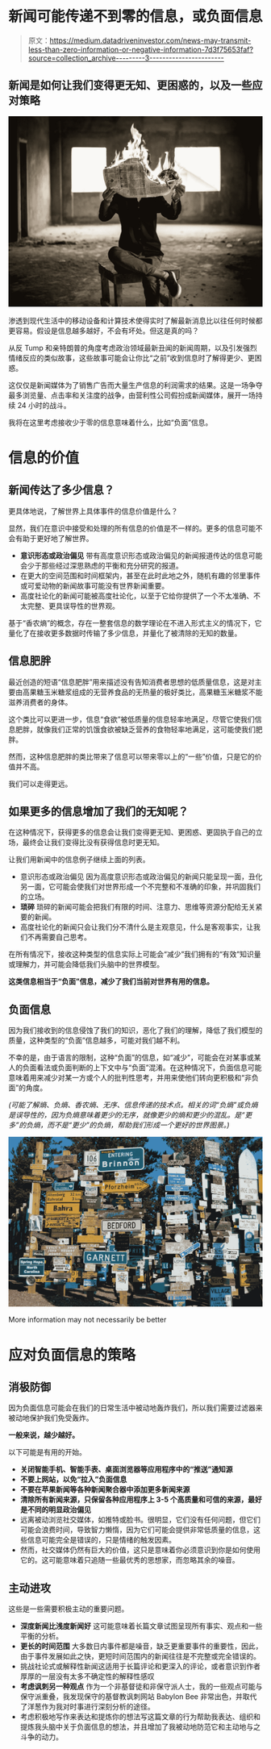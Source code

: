 # 新闻可能传递不到零的信息，或负面信息

> 原文：<https://medium.datadriveninvestor.com/news-may-transmit-less-than-zero-information-or-negative-information-7d3f75653faf?source=collection_archive---------3----------------------->

## 新闻是如何让我们变得更无知、更困惑的，以及一些应对策略

![](img/d5385bd9baa5ee030a54311069e146f3.png)

渗透到现代生活中的移动设备和计算技术使得实时了解最新消息比以往任何时候都更容易。假设是信息越多越好，不会有坏处。但这是真的吗？

从反 Tump 和亲特朗普的角度考虑政治领域最新丑闻的新闻周期，以及引发强烈情绪反应的类似故事，这些故事可能会让你比“之前”收到信息时了解得更少、更困惑。

这仅仅是新闻媒体为了销售广告而大量生产信息的利润需求的结果。这是一场争夺最多浏览量、点击率和关注度的战争，由营利性公司假扮成新闻媒体，展开一场持续 24 小时的战斗。

我将在这里考虑接收少于零的信息意味着什么，比如“负面”信息。

# 信息的价值

## 新闻传达了多少信息？

更具体地说，了解世界上具体事件的信息价值是什么？

显然，我们在意识中接受和处理的所有信息的价值是不一样的。更多的信息可能不会有助于更好地了解世界。

*   **意识形态或政治偏见**
    带有高度意识形态或政治偏见的新闻报道传达的信息可能会少于那些经过深思熟虑的平衡和充分研究的报道。
*   在更大的空间范围和时间框架内，甚至在此时此地之外，随机有趣的邻里事件或可爱动物的新闻故事可能没有世界新闻重要。
*   高度社论化的新闻可能被高度社论化，以至于它给你提供了一个不太准确、不太完整、更具误导性的世界观。

基于“香农熵”的概念，存在一整套信息的数学理论在不进入形式主义的情况下，它量化了在接收更多数据时传输了多少信息，并量化了被清除的无知的数量。

## 信息肥胖

最近创造的短语“信息肥胖”用来描述没有告知消费者思想的低质量信息，这是对主要由高果糖玉米糖浆组成的无营养食品的无热量的极好类比，高果糖玉米糖浆不能滋养消费者的身体。

这个类比可以更进一步，信息“食欲”被低质量的信息轻率地满足，尽管它使我们信息肥胖，就像我们正常的饥饿食欲被缺乏营养的食物轻率地满足，这可能使我们肥胖。

然而，这种信息肥胖的类比带来了信息可以带来零以上的“一些”价值，只是它的价值并不高。

我们可以走得更远。

## 如果更多的信息增加了我们的无知呢？

在这种情况下，获得更多的信息会让我们变得更无知、更困惑、更固执于自己的立场，最终会让我们变得比没有获得信息时更无知。

让我们用新闻中的信息例子继续上面的列表。

*   意识形态或政治偏见
    因为高度意识形态或政治偏见的新闻只能呈现一面，丑化另一面，它可能会使我们对世界形成一个不完整和不准确的印象，并巩固我们的立场。
*   **琐碎**
    琐碎的新闻可能会把我们有限的时间、注意力、思维等资源分配给无关紧要的新闻。
*   高度社论化的新闻只会让我们分不清什么是主观意见，什么是客观事实，让我们不再需要自己思考。

在所有情况下，接收这种类型的信息实际上可能会“减少”我们拥有的“有效”知识量或理解力，并可能会降低我们头脑中的世界模型。

**这类信息相当于“负面”信息，减少了我们当前对世界有用的信息。**

## 负面信息

因为我们接收到的信息侵蚀了我们的知识，恶化了我们的理解，降低了我们模型的质量，这种类型的“负面”信息越多，可能对我们越不利。

不幸的是，由于语言的限制，这种“负面”的信息，如“减少”，可能会在对某事或某人的负面看法或负面判断的上下文中与“负面”混淆。在这种情况下，负面信息可能意味着用来减少对某一方或个人的批判性思考，并用来使他们转向更积极和“非负面”的角度。

*(可能了解熵、负熵、香农熵、无序、信息传递的技术点。相关的词“负熵”或负熵是误导性的，因为负熵意味着更少的无序，就像更少的熵和更少的混乱。是“更多”的负熵，而不是“更少”的负熵，帮助我们形成一个更好的世界图景。)*

![](img/4ea11dbbaa9c6b972061a79d1bb3fb48.png)

More information may not necessarily be better

# 应对负面信息的策略

## 消极防御

因为负面信息可能会在我们的日常生活中被动地轰炸我们，所以我们需要过滤器来被动地保护我们免受轰炸。

**一般来说，越少越好。**

以下可能是有用的开始。

*   **关闭智能手机、智能手表、桌面浏览器等应用程序中的“推送”通知源**
*   **不要上网站，以免“拉入”负面信息**
*   **不要在苹果新闻等各种新闻聚合器中添加更多新闻来源**
*   **清除所有新闻来源，只保留各种应用程序上 3-5 个高质量和可信的来源，最好是不同的明显政治偏见**
*   远离被动浏览社交媒体，如推特或脸书。很明显，它们没有任何问题，但它们可能会浪费时间，导致智力懒惰，因为它们可能会提供非常低质量的信息，这些信息可能完全是错误的，只是情绪的触发因素。
*   然而，社交媒体仍然有巨大的价值，这只是意味着你必须意识到你是如何使用它的。这可能意味着只追随一些最优秀的思想家，而忽略其余的噪音。

## 主动进攻

这些是一些需要积极主动的重要问题。

*   **深度新闻比浅度新闻好**
    这可能意味着长篇文章试图呈现所有事实、观点和一些平衡的分析。
*   **更长的时间范围**
    大多数日内事件都是噪音，缺乏更重要事件的重要性，因此，由于事件发展如此之快，更短时间范围内的新闻往往是不完整或完全错误的。
*   挑战社论式或解释性新闻这适用于长篇评论和更深入的评论，或者意识到作者厚厚的一层没有太多不确定性的解释性感叹
*   **考虑讽刺另一种观点**
    作为一个非基督徒和非保守派人士，我的一些观点可能与保守派重叠，我发现保守的基督教讽刺网站 Babylon Bee 非常出色，并取代了洋葱作为我对时事进行深刻分析的途径。
*   考虑积极地写作来表达和提炼你的想法写这篇文章的行为帮助我表达、组织和提炼我头脑中关于负面信息的想法，并且增加了我被动地防范它和主动地与之斗争的动力。